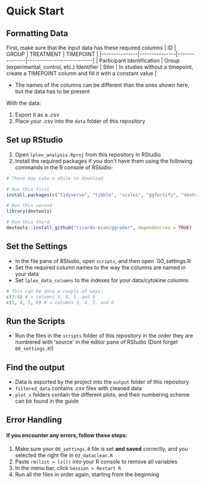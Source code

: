 # Quick Start

## Formatting Data

First, make sure that the input data has these required columns
| ID                         | GROUP                                          | TREATMENT | TIMEPOINT                                                                                   |
|---------------|---------------|---------------|---------------------------|
| Participant Identification | Group (experimental, control, etc.) Identifier | Stim      | In studies without a timepoint, create a TIMEPOINT column and fill it with a constant value |
- The names of the columns can be different than the ones shown here, but the data has to be present

With the data:
1. Export it as a .csv
2. Place your .csv into the `data` folder of this repository

## Set up RStudio

1. Open `lplex_analysis.Rproj` from this repository in RStudio
2. Install the required packages if you don't have them using the following commands in the R console of RStudio:
```R
# These may take a while to download

# Run this first
install.packages(c("tidyverse", "tibble", "scales", "ggfortify", "devtools", "cluster", "crayon", "glue"))

# Run this second
library(devtools)

# Run this third
devtools::install_github("ricardo-bion/ggradar", dependencies = TRUE)
```

## Set the Settings

- In the file pane of RStudio, open `scripts`, and then open `00_settings.R
- Set the required column names to the way the columns are named in your data
- Set `lplex_data_columns` to the indexes for your data/cytokine columns
```R
# This can be done a couple of ways:
c(3:6) # = columns 3, 4, 5, and 6
c(3, 4, 5, 6) # = columns 3, 4, 5, and 6
```

## Run the Scripts

- Run the files in the `scripts` folder of this repository in the order they are numbered with 'source' in the editor pane of RStudio (Dont forget `00_settings.R`!)

## Find the output

- Data is exported by the project into the `output` folder of this repository
- `filtered_data` contains .csv files with cleaned data
- `plot_x` folders contain the different plots, and their numbering scheme can be found in the guide

## Error Handling
#### If you encounter any errors, follow these steps:
1. Make sure your `00_settings.R` file is set **and saved** correctly, and you selected the right file in `03_dataclean.R`
2. Paste `rm(list = ls())` into your R console to remove all variables
3. In the menu bar, click `Session > Restart R`
4. Run all the files in order again, starting from the beginning

